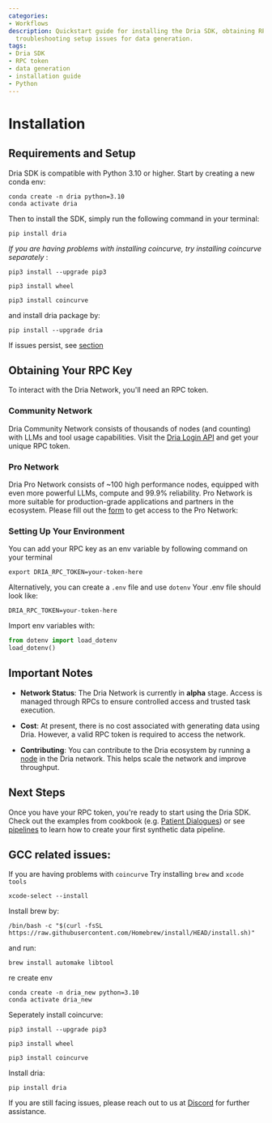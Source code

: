 ```yaml
---
categories:
- Workflows
description: Quickstart guide for installing the Dria SDK, obtaining RPC keys, and
  troubleshooting setup issues for data generation.
tags:
- Dria SDK
- RPC token
- data generation
- installation guide
- Python
---
```


# Installation

## Requirements and Setup

Dria SDK is compatible with Python 3.10 or higher. Start by creating a new conda env:

```commandline
conda create -n dria python=3.10
conda activate dria
```

Then to install the SDK, simply run the following command in your terminal:

```commandline
pip install dria
```

_If you are having problems with installing coincurve, try installing coincurve separately_ :

```commandline
pip3 install --upgrade pip3

pip3 install wheel

pip3 install coincurve
```

and install dria package by:

```commandline
pip install --upgrade dria
```

If issues persist, see [section](#gcc-related-issues)

## Obtaining Your RPC Key

To interact with the Dria Network, you'll need an RPC token. 

### Community Network

Dria Community Network consists of thousands of nodes (and counting) with LLMs and tool usage capabilities.
Visit the [Dria Login API](https://dkn.dria.co/auth/generate-token) and get your unique RPC token.

### Pro Network

Dria Pro Network consists of ~100 high performance nodes, equipped with even more powerful LLMs, compute and 99.9% reliability.
Pro Network is more suitable for production-grade applications and partners in the ecosystem. 
Please fill out the [form](https://forms.gle/yGtLZw3HPW7kgD427) to get access to the Pro Network:

### Setting Up Your Environment

You can add your RPC key as an env variable by following command on your terminal
```commandline
export DRIA_RPC_TOKEN=your-token-here
```

Alternatively, you can create a `.env` file and use `dotenv`
Your .env file should look like:
```dotenv
DRIA_RPC_TOKEN=your-token-here
```
Import env variables with:
```python
from dotenv import load_dotenv
load_dotenv()
```

## Important Notes

- **Network Status**: The Dria Network is currently in __alpha__ stage. Access is managed through RPCs to ensure controlled access and trusted task execution.

- **Cost**: At present, there is no cost associated with generating data using Dria. However, a valid RPC token is required to access the network.

- **Contributing**: You can contribute to the Dria ecosystem by running a [node](https://dria.co/join) in the Dria network. This helps scale the network and improve throughput.

## Next Steps

Once you have your RPC token, you're ready to start using the Dria SDK. Check out the examples from cookbook (e.g. [Patient Dialogues](cookbook/patient_dialogues.md)) or see [pipelines](how-to/pipelines.md) to learn how to create your first synthetic data pipeline.


## GCC related issues:

If you are having problems with `coincurve`
Try installing `brew` and `xcode tools`
    
```commandline
xcode-select --install
```

Install brew by:

```commandline
/bin/bash -c "$(curl -fsSL https://raw.githubusercontent.com/Homebrew/install/HEAD/install.sh)"
```

and run:

```commandline
brew install automake libtool
```

re create env

```commandline
conda create -n dria_new python=3.10
conda activate dria_new
```

Seperately install coincurve:

```commandline
pip3 install --upgrade pip3

pip3 install wheel

pip3 install coincurve
```

Install dria:

```commandline
pip install dria
```

If you are still facing issues, please reach out to us at [Discord](https://discord.gg/dria) for further assistance.
```